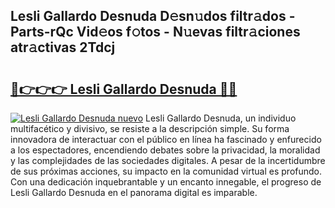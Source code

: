## Lesli Gallardo Desnuda D𝚎sn𝚞dos filtr𝚊dos - Parts-rQc Vid𝚎os f𝚘tos - N𝚞evas filtr𝚊ciones atr𝚊ctivas 2Tdcj

# <h2><a href="http://mb6hd5.tromn.icu/?c=Lesli+Gallardo+Desnuda">🔗👉👉👉 Lesli Gallardo Desnuda 🔗🔗</a></h2>

[![Lesli Gallardo Desnuda nuevo](https://i.imgur.com/pEAQMta.gif)](http://mb6hd5.tromn.icu/?c=Lesli+Gallardo+Desnuda)
Lesli Gallardo Desnuda, un individuo multifacético y divisivo, se resiste a la descripción simple. Su forma innovadora de interactuar con el público en línea ha fascinado y enfurecido a los espectadores, encendiendo debates sobre la privacidad, la moralidad y las complejidades de las sociedades digitales. A pesar de la incertidumbre de sus próximas acciones, su impacto en la comunidad virtual es profundo. Con una dedicación inquebrantable y un encanto innegable, el progreso de Lesli Gallardo Desnuda en el panorama digital es imparable.

